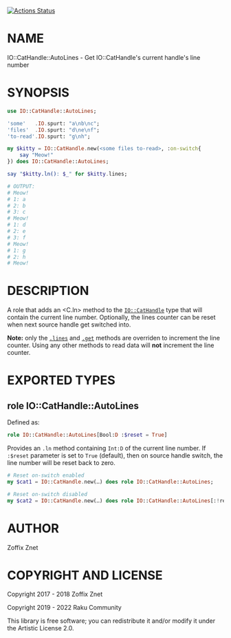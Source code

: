 [![Actions Status](https://github.com/raku-community-modules/IO-CatHandle-AutoLines/actions/workflows/test.yml/badge.svg)](https://github.com/raku-community-modules/IO-CatHandle-AutoLines/actions)

NAME
====

IO::CatHandle::AutoLines - Get IO::CatHandle's current handle's line number

SYNOPSIS
========

```raku
use IO::CatHandle::AutoLines;

'some'   .IO.spurt: "a\nb\nc";
'files'  .IO.spurt: "d\ne\nf";
'to-read'.IO.spurt: "g\nh";

my $kitty = IO::CatHandle.new(<some files to-read>, :on-switch{
    say "Meow!"
}) does IO::CatHandle::AutoLines;

say "$kitty.ln(): $_" for $kitty.lines;

# OUTPUT:
# Meow!
# 1: a
# 2: b
# 3: c
# Meow!
# 1: d
# 2: e
# 3: f
# Meow!
# 1: g
# 2: h
# Meow!
```

DESCRIPTION
===========

A role that adds an <C.ln> method to the [`IO::CatHandle`](https://docs.raku.org/type/IO::CatHandle) type that will contain the current line number. Optionally, the lines counter can be reset when next source handle get switched into.

**Note:** only the [`.lines`](https://docs.raku.org/type/IO::CatHandle#method_lines) and [`.get`](https://docs.raku.org/type/IO::CatHandle#method_get) methods are overriden to increment the line counter. Using any other methods to read data will **not** increment the line counter.

EXPORTED TYPES
==============

role IO::CatHandle::AutoLines
-----------------------------

Defined as:

```raku
role IO::CatHandle::AutoLines[Bool:D :$reset = True]
```

Provides an `.ln` method containing `Int:D` of the current line number. If `:$reset` parameter is set to `True` (default), then on source handle switch, the line number will be reset back to zero.

```raku
# Reset on-switch enabled
my $cat1 = IO::CatHandle.new(…) does role IO::CatHandle::AutoLines;

# Reset on-switch disabled
my $cat2 = IO::CatHandle.new(…) does role IO::CatHandle::AutoLines[:!reset];
```

AUTHOR
======

Zoffix Znet

COPYRIGHT AND LICENSE
=====================

Copyright 2017 - 2018 Zoffix Znet

Copyright 2019 - 2022 Raku Community

This library is free software; you can redistribute it and/or modify it under the Artistic License 2.0.


